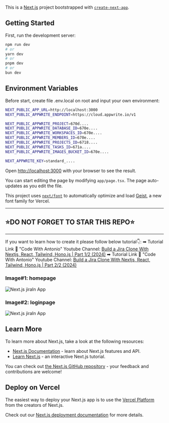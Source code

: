 This is a [Next.js](https://nextjs.org) project bootstrapped with [`create-next-app`](https://nextjs.org/docs/app/api-reference/cli/create-next-app).

## Getting Started

First, run the development server:

```bash
npm run dev
# or
yarn dev
# or
pnpm dev
# or
bun dev
```

## Environment Variables

Before start, create file .env.local on root and input your own environment:

```bash
NEXT_PUBLIC_APP_URL=http://localhost:3000
NEXT_PUBLIC_APPWRITE_ENDPOINT=https://cloud.appwrite.io/v1

NEXT_PUBLIC_APPWRITE_PROJECT=670d....
NEXT_PUBLIC_APPWRITE_DATABASE_ID=670e....
NEXT_PUBLIC_APPWRITE_WORKSPACES_ID=670e....
NEXT_PUBLIC_APPWRITE_MEMBERS_ID=670e....
NEXT_PUBLIC_APPWRITE_PROJECTS_ID=6718....
NEXT_PUBLIC_APPWRITE_TASKS_ID=671a....
NEXT_PUBLIC_APPWRITE_IMAGES_BUCKET_ID=670e....

NEXT_APPWRITE_KEY=standard_....
```

Open [http://localhost:3000](http://localhost:3000) with your browser to see the result.

You can start editing the page by modifying `app/page.tsx`. The page auto-updates as you edit the file.

This project uses [`next/font`](https://nextjs.org/docs/app/building-your-application/optimizing/fonts) to automatically optimize and load [Geist](https://vercel.com/font), a new font family for Vercel.

---

## ⭐DO NOT FORGET TO STAR THIS REPO⭐

---

If you want to learn how to create it please follow below tutorial👇:
➡ Tutorial Link 💚 "Code With Antonio" Youtube Channel: [Build a Jira Clone With Nextjs, React, Tailwind, Hono.js | Part 1/2 (2024)](https://www.youtube.com/watch?v=Av9C7xlV0fA)
➡ Tutorial Link 💚 "Code With Antonio" Youtube Channel: [Build a Jira Clone With Nextjs, React, Tailwind, Hono.js | Part 2/2 (2024)](https://www.youtube.com/watch?v=37v63U7-iG0)

### Image#1: homepage

![Next.js jiraIn App](https://cloud.appwrite.io/v1/storage/buckets/670ec0b0001c243d47d3/files/6723b57b003da5c446f5/view?project=670d94d90023087708e2&project=670d94d90023087708e2&mode=admin)

### Image#2: loginpage

![Next.js jiraIn App](https://cloud.appwrite.io/v1/storage/buckets/670ec0b0001c243d47d3/files/6723b59000149d2e4e13/view?project=670d94d90023087708e2&project=670d94d90023087708e2&mode=admin)

## Learn More

To learn more about Next.js, take a look at the following resources:

- [Next.js Documentation](https://nextjs.org/docs) - learn about Next.js features and API.
- [Learn Next.js](https://nextjs.org/learn) - an interactive Next.js tutorial.

You can check out [the Next.js GitHub repository](https://github.com/vercel/next.js) - your feedback and contributions are welcome!

## Deploy on Vercel

The easiest way to deploy your Next.js app is to use the [Vercel Platform](https://vercel.com/new?utm_medium=default-template&filter=next.js&utm_source=create-next-app&utm_campaign=create-next-app-readme) from the creators of Next.js.

Check out our [Next.js deployment documentation](https://nextjs.org/docs/app/building-your-application/deploying) for more details.
